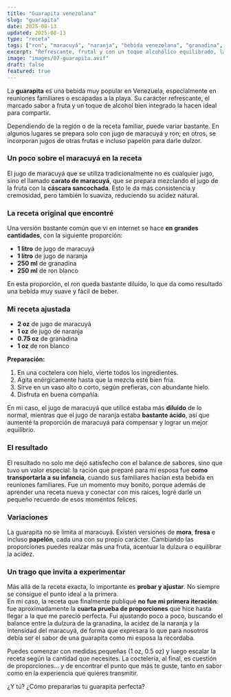 ```yaml
---
title: "Guarapita venezolana"
slug: "guarapita"
date: 2025-08-13
updated: 2025-08-13
type: "receta"
tags: ["ron", "maracuyá", "naranja", "bebida venezolana", "granadina", "cóctel tropical"]
excerpt: "Refrescante, frutal y con un toque alcohólico equilibrado, la guarapita es un clásico venezolano perfecto para reuniones familiares o días de playa."
image: "images/07-guarapita.avif"
draft: false
featured: true
---
```


La **guarapita** es una bebida muy popular en Venezuela, especialmente en reuniones familiares o escapadas a la playa. Su carácter refrescante, el marcado sabor a fruta y un toque de alcohol bien integrado la hacen ideal para compartir.

Dependiendo de la región o de la receta familiar, puede variar bastante. En algunos lugares se prepara solo con jugo de maracuyá y ron; en otros, se incorporan jugos de otras frutas e incluso papelón para darle dulzor.

### Un poco sobre el maracuyá en la receta

El jugo de maracuyá que se utiliza tradicionalmente no es cualquier jugo, sino el llamado **carato de maracuyá**, que se prepara mezclando el jugo de la fruta con la **cáscara sancochada**. Esto le da más consistencia y cremosidad, pero también lo suaviza, reduciendo su acidez natural.

### La receta original que encontré

Una versión bastante común que vi en internet se hace **en grandes cantidades**, con la siguiente proporción:

- **1 litro** de jugo de maracuyá  
- **1 litro** de jugo de naranja  
- **250 ml** de granadina  
- **250 ml** de ron blanco  

En esta proporción, el ron queda bastante diluido, lo que da como resultado una bebida muy suave y fácil de beber.

### Mi receta ajustada

- **2 oz** de jugo de maracuyá  
- **1 oz** de jugo de naranja  
- **0.75 oz** de granadina  
- **1 oz** de ron blanco  

**Preparación:**

1. En una coctelera con hielo, vierte todos los ingredientes.
2. Agita enérgicamente hasta que la mezcla esté bien fría.
3. Sirve en un vaso alto o corto, según prefieras, con abundante hielo.
4. Disfruta en buena compañía.

En mi caso, el jugo de maracuyá que utilicé estaba más **diluido** de lo normal, mientras que el jugo de naranja estaba **bastante ácido**, así que aumenté la proporción de maracuyá para compensar y lograr un mejor equilibrio.

### El resultado

El resultado no solo me dejó satisfecho con el balance de sabores, sino que tuvo un valor especial: la ración que preparé para mi esposa fue **como transportarla a su infancia**, cuando sus familiares hacían esta bebida en reuniones familiares. Fue un momento muy bonito, porque además de aprender una receta nueva y conectar con mis raíces, logré darle un pequeño recuerdo de esos momentos felices.

### Variaciones

La guarapita no se limita al maracuyá. Existen versiones de **mora**, **fresa** e incluso **papelón**, cada una con su propio carácter. Cambiando las proporciones puedes realzar más una fruta, acentuar la dulzura o equilibrar la acidez.

### Un trago que invita a experimentar

Más allá de la receta exacta, lo importante es **probar y ajustar**. No siempre se consigue el punto ideal a la primera.  
En mi caso, la receta que finalmente publiqué **no fue mi primera iteración**: fue aproximadamente la **cuarta prueba de proporciones** que hice hasta llegar a la que me pareció perfecta. Fui ajustando poco a poco, buscando el balance entre la dulzura de la granadina, la acidez de la naranja y la intensidad del maracuyá, de forma que expresara lo que para nosotros debía ser el sabor de una guarapita como mi esposa la recordaba.  

Puedes comenzar con medidas pequeñas (1 oz, 0.5 oz) y luego escalar la receta según la cantidad que necesites. La coctelería, al final, es cuestión de proporciones… y de encontrar el punto que más te guste, tanto en sabor como en la experiencia que quieres transmitir.

¿Y tú? ¿Cómo prepararías tu guarapita perfecta?